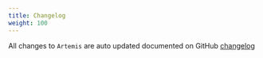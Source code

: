 ```yaml
---
title: Changelog
weight: 100
---
```


All changes to `Artemis` are  auto updated documented on GitHub [changelog](https://github.com/lara-zeus/artemis/blob/main/CHANGELOG.md) 
